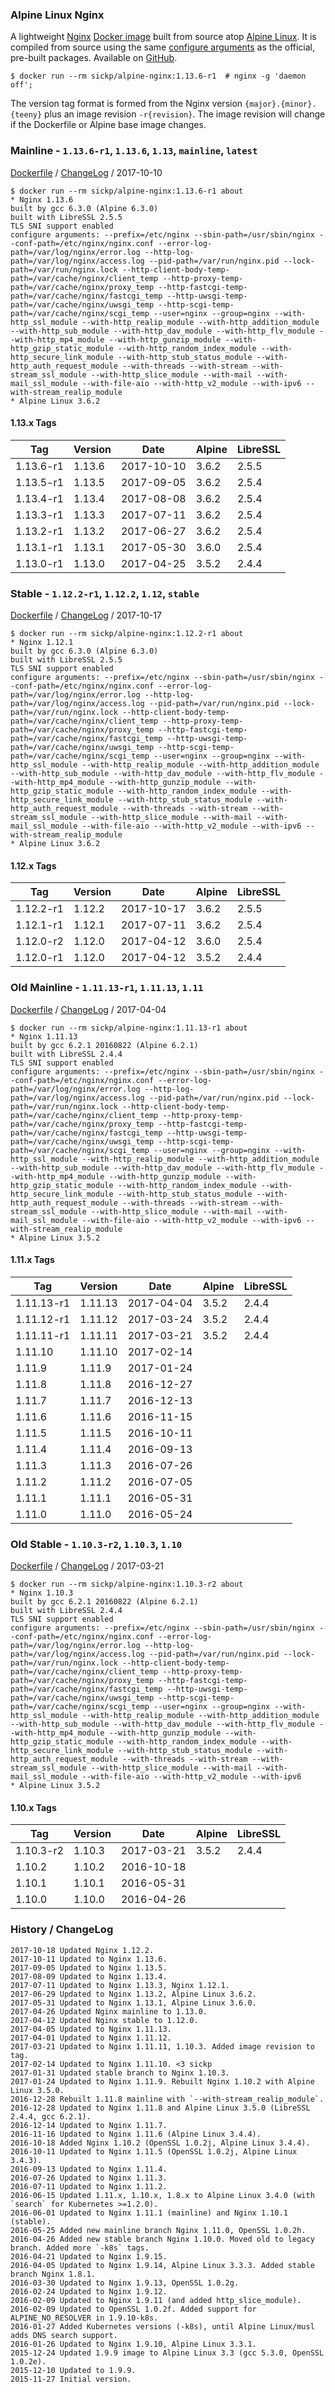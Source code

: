 ### Alpine Linux Nginx

A lightweight [Nginx][nginx] [Docker image][docker_project] built from source atop [Alpine Linux][alpine_linux]. It is compiled from source using the same [configure arguments][nginx_configure] as the official, pre-built packages. Available on [GitHub][github_project].

    $ docker run --rm sickp/alpine-nginx:1.13.6-r1  # nginx -g 'daemon off';

The version tag format is formed from the Nginx version `{major}.{minor}.{teeny}` plus an image revision `-r{revision}`. The image revision will change if the Dockerfile or Alpine base image changes.

### Mainline - `1.13.6-r1`, `1.13.6`, `1.13`, `mainline`, `latest`

[Dockerfile](https://github.com/sickp/docker-alpine-nginx/tree/master/versions/1.13.6-r1/Dockerfile) / [ChangeLog][nginx_changes] / 2017-10-10

    $ docker run --rm sickp/alpine-nginx:1.13.6-r1 about
    * Nginx 1.13.6
    built by gcc 6.3.0 (Alpine 6.3.0)
    built with LibreSSL 2.5.5
    TLS SNI support enabled
    configure arguments: --prefix=/etc/nginx --sbin-path=/usr/sbin/nginx --conf-path=/etc/nginx/nginx.conf --error-log-path=/var/log/nginx/error.log --http-log-path=/var/log/nginx/access.log --pid-path=/var/run/nginx.pid --lock-path=/var/run/nginx.lock --http-client-body-temp-path=/var/cache/nginx/client_temp --http-proxy-temp-path=/var/cache/nginx/proxy_temp --http-fastcgi-temp-path=/var/cache/nginx/fastcgi_temp --http-uwsgi-temp-path=/var/cache/nginx/uwsgi_temp --http-scgi-temp-path=/var/cache/nginx/scgi_temp --user=nginx --group=nginx --with-http_ssl_module --with-http_realip_module --with-http_addition_module --with-http_sub_module --with-http_dav_module --with-http_flv_module --with-http_mp4_module --with-http_gunzip_module --with-http_gzip_static_module --with-http_random_index_module --with-http_secure_link_module --with-http_stub_status_module --with-http_auth_request_module --with-threads --with-stream --with-stream_ssl_module --with-http_slice_module --with-mail --with-mail_ssl_module --with-file-aio --with-http_v2_module --with-ipv6 --with-stream_realip_module
    * Alpine Linux 3.6.2

#### 1.13.x Tags

| Tag       | Version  | Date       | Alpine | LibreSSL |
| --------- | -------- | ---------- | ------ | -------- |
| 1.13.6-r1 | 1.13.6   | 2017-10-10 | 3.6.2  | 2.5.5    |
| 1.13.5-r1 | 1.13.5   | 2017-09-05 | 3.6.2  | 2.5.4    |
| 1.13.4-r1 | 1.13.4   | 2017-08-08 | 3.6.2  | 2.5.4    |
| 1.13.3-r1 | 1.13.3   | 2017-07-11 | 3.6.2  | 2.5.4    |
| 1.13.2-r1 | 1.13.2   | 2017-06-27 | 3.6.2  | 2.5.4    |
| 1.13.1-r1 | 1.13.1   | 2017-05-30 | 3.6.0  | 2.5.4    |
| 1.13.0-r1 | 1.13.0   | 2017-04-25 | 3.5.2  | 2.4.4    |

### Stable - `1.12.2-r1`, `1.12.2`, `1.12`, `stable`

[Dockerfile](https://github.com/sickp/docker-alpine-nginx/tree/master/versions/1.12.2-r1/Dockerfile) / [ChangeLog][nginx_changes_1_12] / 2017-10-17

    $ docker run --rm sickp/alpine-nginx:1.12.2-r1 about
    * Nginx 1.12.1
    built by gcc 6.3.0 (Alpine 6.3.0)
    built with LibreSSL 2.5.5
    TLS SNI support enabled
    configure arguments: --prefix=/etc/nginx --sbin-path=/usr/sbin/nginx --conf-path=/etc/nginx/nginx.conf --error-log-path=/var/log/nginx/error.log --http-log-path=/var/log/nginx/access.log --pid-path=/var/run/nginx.pid --lock-path=/var/run/nginx.lock --http-client-body-temp-path=/var/cache/nginx/client_temp --http-proxy-temp-path=/var/cache/nginx/proxy_temp --http-fastcgi-temp-path=/var/cache/nginx/fastcgi_temp --http-uwsgi-temp-path=/var/cache/nginx/uwsgi_temp --http-scgi-temp-path=/var/cache/nginx/scgi_temp --user=nginx --group=nginx --with-http_ssl_module --with-http_realip_module --with-http_addition_module --with-http_sub_module --with-http_dav_module --with-http_flv_module --with-http_mp4_module --with-http_gunzip_module --with-http_gzip_static_module --with-http_random_index_module --with-http_secure_link_module --with-http_stub_status_module --with-http_auth_request_module --with-threads --with-stream --with-stream_ssl_module --with-http_slice_module --with-mail --with-mail_ssl_module --with-file-aio --with-http_v2_module --with-ipv6 --with-stream_realip_module
    * Alpine Linux 3.6.2

#### 1.12.x Tags

| Tag       | Version  | Date       | Alpine | LibreSSL |
| --------- | -------- | ---------- | ------ | -------- |
| 1.12.2-r1 | 1.12.2   | 2017-10-17 | 3.6.2  | 2.5.5    |
| 1.12.1-r1 | 1.12.1   | 2017-07-11 | 3.6.2  | 2.5.4    |
| 1.12.0-r2 | 1.12.0   | 2017-04-12 | 3.6.0  | 2.5.4    |
| 1.12.0-r1 | 1.12.0   | 2017-04-12 | 3.5.2  | 2.4.4    |

### Old Mainline - `1.11.13-r1`, `1.11.13`, `1.11`

[Dockerfile](https://github.com/sickp/docker-alpine-nginx/tree/master/versions/1.11.13-r1/Dockerfile) / [ChangeLog][nginx_changes] / 2017-04-04

    $ docker run --rm sickp/alpine-nginx:1.11.13-r1 about
    * Nginx 1.11.13
    built by gcc 6.2.1 20160822 (Alpine 6.2.1)
    built with LibreSSL 2.4.4
    TLS SNI support enabled
    configure arguments: --prefix=/etc/nginx --sbin-path=/usr/sbin/nginx --conf-path=/etc/nginx/nginx.conf --error-log-path=/var/log/nginx/error.log --http-log-path=/var/log/nginx/access.log --pid-path=/var/run/nginx.pid --lock-path=/var/run/nginx.lock --http-client-body-temp-path=/var/cache/nginx/client_temp --http-proxy-temp-path=/var/cache/nginx/proxy_temp --http-fastcgi-temp-path=/var/cache/nginx/fastcgi_temp --http-uwsgi-temp-path=/var/cache/nginx/uwsgi_temp --http-scgi-temp-path=/var/cache/nginx/scgi_temp --user=nginx --group=nginx --with-http_ssl_module --with-http_realip_module --with-http_addition_module --with-http_sub_module --with-http_dav_module --with-http_flv_module --with-http_mp4_module --with-http_gunzip_module --with-http_gzip_static_module --with-http_random_index_module --with-http_secure_link_module --with-http_stub_status_module --with-http_auth_request_module --with-threads --with-stream --with-stream_ssl_module --with-http_slice_module --with-mail --with-mail_ssl_module --with-file-aio --with-http_v2_module --with-ipv6 --with-stream_realip_module
    * Alpine Linux 3.5.2

#### 1.11.x Tags

| Tag        | Version  | Date       | Alpine | LibreSSL |
| ---------- | -------- | ---------- | ------ | -------- |
| 1.11.13-r1 | 1.11.13  | 2017-04-04 | 3.5.2  | 2.4.4    |
| 1.11.12-r1 | 1.11.12  | 2017-03-24 | 3.5.2  | 2.4.4    |
| 1.11.11-r1 | 1.11.11  | 2017-03-21 | 3.5.2  | 2.4.4    |
| 1.11.10    | 1.11.10  | 2017-02-14 |        |          |
| 1.11.9     | 1.11.9   | 2017-01-24 |        |          |
| 1.11.8     | 1.11.8   | 2016-12-27 |        |          |
| 1.11.7     | 1.11.7   | 2016-12-13 |        |          |
| 1.11.6     | 1.11.6   | 2016-11-15 |        |          |
| 1.11.5     | 1.11.5   | 2016-10-11 |        |          |
| 1.11.4     | 1.11.4   | 2016-09-13 |        |          |
| 1.11.3     | 1.11.3   | 2016-07-26 |        |          |
| 1.11.2     | 1.11.2   | 2016-07-05 |        |          |
| 1.11.1     | 1.11.1   | 2016-05-31 |        |          |
| 1.11.0     | 1.11.0   | 2016-05-24 |        |          |

### Old Stable - `1.10.3-r2`, `1.10.3`, `1.10`

[Dockerfile](https://github.com/sickp/docker-alpine-nginx/tree/master/versions/1.10.3-r2/Dockerfile) / [ChangeLog][nginx_changes_1_10] / 2017-03-21

    $ docker run --rm sickp/alpine-nginx:1.10.3-r2 about
    * Nginx 1.10.3
    built by gcc 6.2.1 20160822 (Alpine 6.2.1)
    built with LibreSSL 2.4.4
    TLS SNI support enabled
    configure arguments: --prefix=/etc/nginx --sbin-path=/usr/sbin/nginx --conf-path=/etc/nginx/nginx.conf --error-log-path=/var/log/nginx/error.log --http-log-path=/var/log/nginx/access.log --pid-path=/var/run/nginx.pid --lock-path=/var/run/nginx.lock --http-client-body-temp-path=/var/cache/nginx/client_temp --http-proxy-temp-path=/var/cache/nginx/proxy_temp --http-fastcgi-temp-path=/var/cache/nginx/fastcgi_temp --http-uwsgi-temp-path=/var/cache/nginx/uwsgi_temp --http-scgi-temp-path=/var/cache/nginx/scgi_temp --user=nginx --group=nginx --with-http_ssl_module --with-http_realip_module --with-http_addition_module --with-http_sub_module --with-http_dav_module --with-http_flv_module --with-http_mp4_module --with-http_gunzip_module --with-http_gzip_static_module --with-http_random_index_module --with-http_secure_link_module --with-http_stub_status_module --with-http_auth_request_module --with-threads --with-stream --with-stream_ssl_module --with-http_slice_module --with-mail --with-mail_ssl_module --with-file-aio --with-http_v2_module --with-ipv6
    * Alpine Linux 3.5.2

#### 1.10.x Tags

| Tag        | Version  | Date       | Alpine | LibreSSL |
| ---------- | -------- | ---------- | ------ | -------- |
| 1.10.3-r2  | 1.10.3   | 2017-03-21 | 3.5.2  | 2.4.4    |
| 1.10.2     | 1.10.2   | 2016-10-18 |        |          |
| 1.10.1     | 1.10.1   | 2016-05-31 |        |          |
| 1.10.0     | 1.10.0   | 2016-04-26 |        |          |


### History / ChangeLog

    2017-10-18 Updated Nginx 1.12.2.
    2017-10-11 Updated to Nginx 1.13.6.
    2017-09-05 Updated to Nginx 1.13.5.
    2017-08-09 Updated to Nginx 1.13.4.
    2017-07-11 Updated to Nginx 1.13.3, Nginx 1.12.1.
    2017-06-29 Updated to Nginx 1.13.2, Alpine Linux 3.6.2.
    2017-05-31 Updated to Nginx 1.13.1, Alpine Linux 3.6.0.
    2017-04-26 Updated Nginx mainline to 1.13.0.
    2017-04-12 Updated Nginx stable to 1.12.0.
    2017-04-05 Updated to Nginx 1.11.13.
    2017-04-01 Updated to Nginx 1.11.12.
    2017-03-21 Updated to Nginx 1.11.11, 1.10.3. Added image revision to tag.
    2017-02-14 Updated to Nginx 1.11.10. <3 sickp
    2017-01-31 Updated stable branch to Nginx 1.10.3.
    2017-01-24 Updated to Nginx 1.11.9. Rebuilt Nginx 1.10.2 with Alpine Linux 3.5.0.
    2016-12-28 Rebuilt 1.11.8 mainline with `--with-stream_realip_module`.
    2016-12-28 Updated to Nginx 1.11.8 and Alpine Linux 3.5.0 (LibreSSL 2.4.4, gcc 6.2.1).
    2016-12-14 Updated to Nginx 1.11.7.
    2016-11-16 Updated to Nginx 1.11.6 (Alpine Linux 3.4.4).
    2016-10-18 Added Nginx 1.10.2 (OpenSSL 1.0.2j, Alpine Linux 3.4.4).
    2016-10-11 Updated to Nginx 1.11.5 (OpenSSL 1.0.2j, Alpine Linux 3.4.3).
    2016-09-13 Updated to Nginx 1.11.4.
    2016-07-26 Updated to Nginx 1.11.3.
    2016-07-11 Updated to Nginx 1.11.2.
    2016-06-15 Updated 1.11.x, 1.10.x, 1.8.x to Alpine Linux 3.4.0 (with `search` for Kubernetes >=1.2.0).
    2016-06-01 Updated to Nginx 1.11.1 (mainline) and Nginx 1.10.1 (stable).
    2016-05-25 Added new mainline branch Nginx 1.11.0, OpenSSL 1.0.2h.
    2016-04-26 Added new stable branch Nginx 1.10.0. Moved old to legacy branch. Added more `-k8s` tags.
    2016-04-21 Updated to Nginx 1.9.15.
    2016-04-05 Updated to Nginx 1.9.14, Alpine Linux 3.3.3. Added stable branch Nginx 1.8.1.
    2016-03-30 Updated to Nginx 1.9.13, OpenSSL 1.0.2g.
    2016-02-24 Updated to Nginx 1.9.12.
    2016-02-09 Updated to Nginx 1.9.11 (and added http_slice_module).
    2016-02-09 Updated to OpenSSL 1.0.2f. Added support for ALPINE_NO_RESOLVER in 1.9.10-k8s.
    2016-01-27 Added Kubernetes versions (-k8s), until Alpine Linux/musl adds DNS search support.
    2016-01-26 Updated to Nginx 1.9.10, Alpine Linux 3.3.1.
    2015-12-24 Updated 1.9.9 image to Alpine Linux 3.3 (gcc 5.3.0, OpenSSL 1.0.2e).
    2015-12-10 Updated to 1.9.9.
    2015-11-27 Initial version.

[alpine_linux]:        https://store.docker.com/images/alpine
[docker_project]:      https://store.docker.com/community/images/sickp/alpine-nginx
[github_project]:      https://github.com/sickp/docker-alpine-nginx/
[nginx]:               http://nginx.org/
[nginx_changes]:       http://nginx.org/en/CHANGES
[nginx_changes_1_10]:  http://nginx.org/en/CHANGES-1.10
[nginx_changes_1_12]:  http://nginx.org/en/CHANGES-1.12
[nginx_configure]:     http://nginx.org/en/linux_packages.html#mainline
